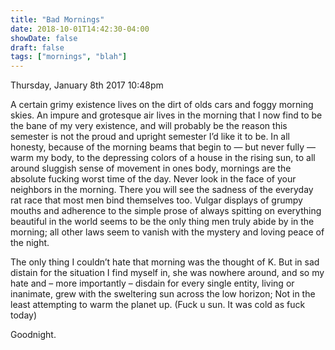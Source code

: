 ```yaml
---
title: "Bad Mornings"
date: 2018-10-01T14:42:30-04:00
showDate: false
draft: false
tags: ["mornings", "blah"]
---
```


Thursday, January 8th 2017 10:48pm

A certain grimy existence lives on the dirt of olds cars and foggy morning skies. An impure and grotesque air lives in the morning that I now find to be the bane of my very existence, and will probably be the reason this semester is not the proud and upright semester I’d like it to be. In all honesty, because of the morning beams that begin to — but never fully —  warm my body, to the depressing colors of a house in the rising sun, to all around sluggish sense of movement in ones body, mornings are the absolute fucking worst time of the day. 
Never look in the face of your neighbors in the morning. There you will see the sadness of the everyday rat race that most men bind themselves too. Vulgar displays of grumpy mouths and adherence to the simple prose of always spitting on everything beautiful in the world seems to be the only thing men truly abide by in the morning; all other laws seem to vanish with the mystery and loving peace of the night. 

The only thing I couldn’t hate that morning was the thought of K. But in sad distain for the situation I find myself in, she was nowhere around, and so my hate and – more importantly – disdain for every single entity, living or inanimate, grew with the sweltering sun across the low horizon; Not in the least attempting to warm the planet up. (Fuck u sun. It was cold as fuck today)

Goodnight.

